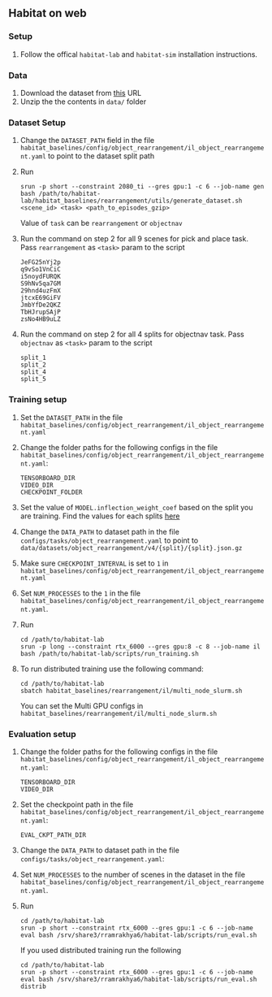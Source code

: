## Habitat on web

### Setup

1. Follow the offical `habitat-lab` and `habitat-sim` installation instructions.

### Data

1. Download the dataset from [this](https://habitat-on-web.s3.amazonaws.com/data/assets/data.zip) URL
2. Unzip the the contents in `data/` folder

### Dataset Setup
1. Change the `DATASET_PATH` field in the file `habitat_baselines/config/object_rearrangement/il_object_rearrangement.yaml` to point to the dataset split path

2. Run
    ```
    srun -p short --constraint 2080_ti --gres gpu:1 -c 6 --job-name gen bash /path/to/habitat-lab/habitat_baselines/rearrangement/utils/generate_dataset.sh <scene_id> <task> <path_to_episodes_gzip>
    ```
    Value of `task` can be `rearrangement` or `objectnav`

3. Run the command on step 2 for all 9 scenes for pick and place task. Pass `rearrangement` as `<task>` param to the script
    ```
    JeFG25nYj2p
    q9vSo1VnCiC
    i5noydFURQK
    S9hNv5qa7GM
    29hnd4uzFmX
    jtcxE69GiFV
    JmbYfDe2QKZ
    TbHJrupSAjP
    zsNo4HB9uLZ
    ```

4. Run the command on step 2 for all 4 splits for objectnav task. Pass `objectnav` as `<task>` param to the script
    ```
    split_1
    split_2
    split_4
    split_5
    ```

### Training setup

1. Set the `DATASET_PATH` in the file `habitat_baselines/config/object_rearrangement/il_object_rearrangement.yaml`

2. Change the folder paths for the following configs in the file `habitat_baselines/config/object_rearrangement/il_object_rearrangement.yaml`:
    ```
    TENSORBOARD_DIR
    VIDEO_DIR
    CHECKPOINT_FOLDER
    ```
3. Set the value of `MODEL.inflection_weight_coef` based on the split you are training. Find the values for each splits [here](https://www.notion.so/ab2173d31ce3425a97a4fad874920b5d?v=65c29317d4494122918b56e63e421dad)

4. Change the `DATA_PATH` to dataset path in the file `configs/tasks/object_rearrangement.yaml` to point to `data/datasets/object_rearrangement/v4/{split}/{split}.json.gz`

5. Make sure `CHECKPOINT_INTERVAL` is set to `1` in `habitat_baselines/config/object_rearrangement/il_object_rearrangement.yaml`

6. Set `NUM_PROCESSES` to the `1` in the file `habitat_baselines/config/object_rearrangement/il_object_rearrangement.yaml`.

7. Run
    ```
    cd /path/to/habitat-lab
    srun -p long --constraint rtx_6000 --gres gpu:8 -c 8 --job-name il bash /path/to/habitat-lab/scripts/run_training.sh
    ```

9. To run distributed training use the following command:
    ```
    cd /path/to/habitat-lab
    sbatch habitat_baselines/rearrangement/il/multi_node_slurm.sh
    ```
    You can set the Multi GPU configs in `habitat_baselines/rearrangement/il/multi_node_slurm.sh`


### Evaluation setup

1. Change the folder paths for the following configs in the file `habitat_baselines/config/object_rearrangement/il_object_rearrangement.yaml`:
    ```
    TENSORBOARD_DIR
    VIDEO_DIR
    ```

2. Set the checkpoint path in the file `habitat_baselines/config/object_rearrangement/il_object_rearrangement.yaml`:
    ```
    EVAL_CKPT_PATH_DIR
    ```

3. Change the `DATA_PATH` to dataset path in the file `configs/tasks/object_rearrangement.yaml`:

4. Set `NUM_PROCESSES` to the number of scenes in the dataset in the file `habitat_baselines/config/object_rearrangement/il_object_rearrangement.yaml`.

5. Run
    ```
    cd /path/to/habitat-lab
    srun -p short --constraint rtx_6000 --gres gpu:1 -c 6 --job-name eval bash /srv/share3/rramrakhya6/habitat-lab/scripts/run_eval.sh
    ```
    
    If you used distributed training run the following
    ```
    cd /path/to/habitat-lab
    srun -p short --constraint rtx_6000 --gres gpu:1 -c 6 --job-name eval bash /srv/share3/rramrakhya6/habitat-lab/scripts/run_eval.sh distrib
    ```

